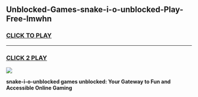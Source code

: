 
## Unblocked-Games-snake-i-o-unblocked-Play-Free-lmwhn
<h3>
<a href="https://premium76.site?title=snake-i-o-unblocked&ref=19M">CLICK TO PLAY</a></h3>
<hr>

<h3>
<a href="https://premium76.site?title=snake-i-o-unblocked&ref=19M">CLICK 2 PLAY</a>
  
</h3>

<a href="https://premium76.site?title=snake-i-o-unblocked&ref=19M"><img src="https://clearcache.store/games.png"></a>


**snake-i-o-unblocked games unblocked: Your Gateway to Fun and Accessible Online Gaming**
